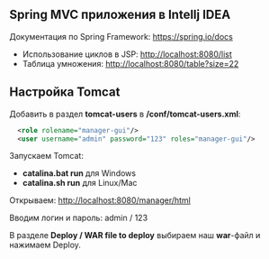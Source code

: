 Spring MVC приложения в Intellj IDEA
------------------------------------

Документация по Spring Framework: https://spring.io/docs

* Использование циклов в JSP: <http://localhost:8080/list>
* Таблица умножения: <http://localhost:8080/table?size=22>
 
Настройка Tomcat
----------------

Добавить в раздел **tomcat-users** в **<tomcat>/conf/tomcat-users.xml**:

``` xml
  <role rolename="manager-gui"/>
  <user username="admin" password="123" roles="manager-gui"/> 
```

Запускаем Tomcat: 
* **catalina.bat run** для Windows 
* **catalina.sh run** для Linux/Mac

Открываем: <http://localhost:8080/manager/html>

Вводим логин и пароль: admin / 123

В разделе **Deploy / WAR file to deploy** выбираем наш **war**-файл и нажимаем Deploy.

